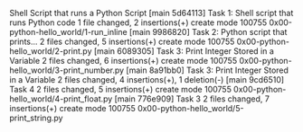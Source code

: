 Shell Script that runs a Python Script
[main 5d64113] Task 1: Shell script that runs Python code
 1 file changed, 2 insertions(+)
 create mode 100755 0x00-python-hello_world/1-run_inline
[main 9986820] Task 2: Python script that prints...
 2 files changed, 5 insertions(+)
 create mode 100755 0x00-python-hello_world/2-print.py
[main 6089305] Task 3: Print Integer Stored in a Variable
 2 files changed, 6 insertions(+)
 create mode 100755 0x00-python-hello_world/3-print_number.py
[main 8a91bb0] Task 3: Print Integer Stored in a Variable
 2 files changed, 4 insertions(+), 1 deletion(-)
[main 9cd6510] Task 4
 2 files changed, 5 insertions(+)
 create mode 100755 0x00-python-hello_world/4-print_float.py
[main 776e909] Task 3
 2 files changed, 7 insertions(+)
 create mode 100755 0x00-python-hello_world/5-print_string.py
